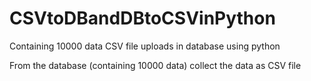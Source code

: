 # CSVtoDBandDBtoCSVinPython
Containing 10000 data CSV file uploads in database using python

From the database (containing 10000 data) collect the data as CSV file
